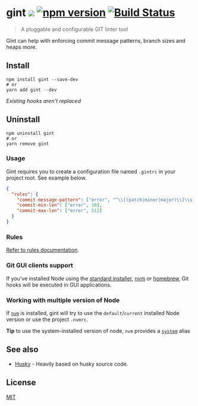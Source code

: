 # gint [![](http://img.shields.io/npm/dm/gint.svg?style=flat)](https://www.npmjs.org/package/gint) [![npm version](https://badge.fury.io/js/gint.svg)](https://www.npmjs.org/package/gint) [![Build Status](https://img.shields.io/travis/runk/gint/master.svg)](https://travis-ci.org/runk/gint)

> A pluggable and configurable GIT linter tool

Gint can help with enforcing commit message patterns, branch sizes and heaps more.

## Install

```shell
npm install gint --save-dev
# or 
yarn add gint --dev
```

_Existing hooks aren't replaced_

## Uninstall

```shell
npm uninstall gint
# or
yarn remove gint
```

### Usage

Gint requires you to create a configuration file named `.gintrc` in your project root. See example below.

```json
{
  "rules": {
    "commit-message-pattern": ["error", "^\\[(patch|minor|major)\\]\\s.{3,}", "i"],
    "commit-min-len": ["error", 10],
    "commit-max-len": ["error", 512]
  }
}
```

### Rules

[Refer to rules documentation](https://github.com/runk/gint/blob/master/RULES.md).

### Git GUI clients support

If you've installed Node using the [standard installer](https://nodejs.org/en/), [nvm](https://github.com/creationix/nvm) or [homebrew](http://brew.sh/), Git hooks will be executed in GUI applications.

### Working with multiple version of Node

If [`nvm`](https://github.com/creationix/nvm) is installed, gint will try to use the `default`/`current` installed Node version or use the project `.nvmrc`.

__Tip__ to use the system-installed version of node, `nvm` provides a [`system`](https://github.com/creationix/nvm#system-version-of-node) alias

## See also

* [Husky](https://github.com/typicode/husky) - Heavily based on husky source code.

## License

[MIT](https://github.com/runk/gint/blob/master/LICENSE)

